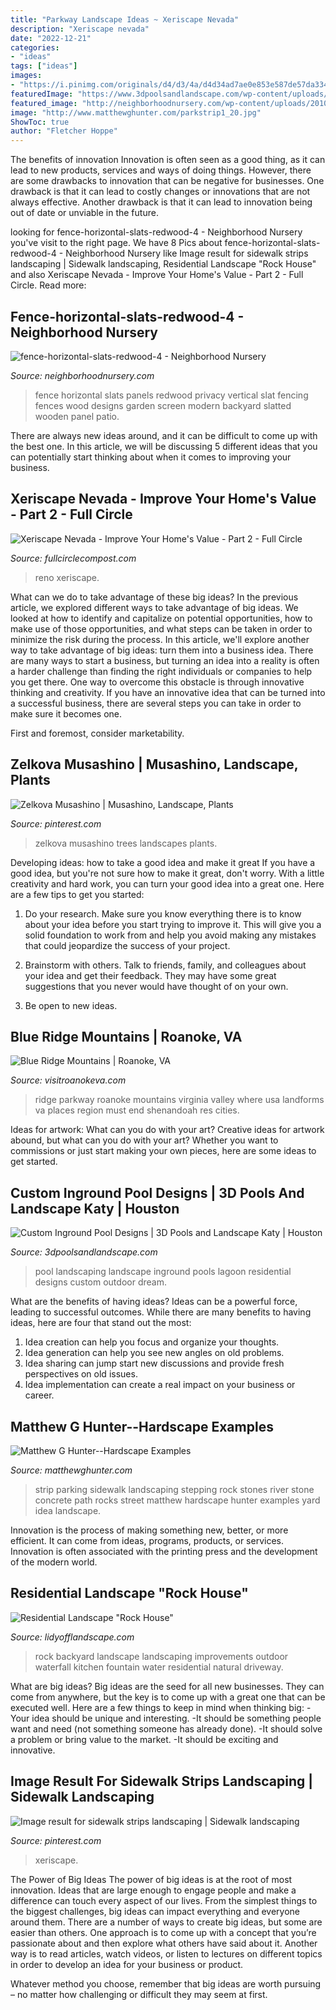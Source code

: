 ```yaml
---
title: "Parkway Landscape Ideas ~ Xeriscape Nevada"
description: "Xeriscape nevada"
date: "2022-12-21"
categories:
- "ideas"
tags: ["ideas"]
images:
- "https://i.pinimg.com/originals/d4/d3/4a/d4d34ad7ae0e853e587de57da3344787.jpg"
featuredImage: "https://www.3dpoolsandlandscape.com/wp-content/uploads/2017/12/Lagoon-Style-Pool.jpg"
featured_image: "http://neighborhoodnursery.com/wp-content/uploads/2010/05/fence-horizontal-slats-redwood-5.jpg"
image: "http://www.matthewghunter.com/parkstrip1_20.jpg"
ShowToc: true
author: "Fletcher Hoppe"
---
```



The benefits of innovation
Innovation is often seen as a good thing, as it can lead to new products, services and ways of doing things. However, there are some drawbacks to innovation that can be negative for businesses. One drawback is that it can lead to costly changes or innovations that are not always effective. Another drawback is that it can lead to innovation being out of date or unviable in the future.

	

		
looking for fence-horizontal-slats-redwood-4 - Neighborhood Nursery you've visit to the right page. We have 8 Pics about fence-horizontal-slats-redwood-4 - Neighborhood Nursery like Image result for sidewalk strips landscaping | Sidewalk landscaping, Residential Landscape &quot;Rock House&quot; and also Xeriscape Nevada - Improve Your Home&#039;s Value - Part 2 - Full Circle. Read more:
		
    
## Fence-horizontal-slats-redwood-4 - Neighborhood Nursery

<img loading=lazy src="http://neighborhoodnursery.com/wp-content/uploads/2010/05/fence-horizontal-slats-redwood-5.jpg" onerror="this.onerror=null;this.src='https://tse2.mm.bing.net/th?id=OIP.8kwEMtJXtfvaZ64lK8EWMgHaFj&amp;pid=15.1';" alt="fence-horizontal-slats-redwood-4 - Neighborhood Nursery">

_Source: neighborhoodnursery.com_

>fence horizontal slats panels redwood privacy vertical slat fencing fences wood designs garden screen modern backyard slatted wooden panel patio. 

	

There are always new ideas around, and it can be difficult to come up with the best one. In this article, we will be discussing 5 different ideas that you can potentially start thinking about when it comes to improving your business.

    
## Xeriscape Nevada - Improve Your Home&#039;s Value - Part 2 - Full Circle

<img loading=lazy src="https://fullcirclecompost.com/wp-content/uploads/2015/08/2015-08-11-09.59.34.jpg" onerror="this.onerror=null;this.src='https://tse1.mm.bing.net/th?id=OIP.hub6QF1C0G22syYvFe7hzAHaJ6&amp;pid=15.1';" alt="Xeriscape Nevada - Improve Your Home&#039;s Value - Part 2 - Full Circle">

_Source: fullcirclecompost.com_

>reno xeriscape. 

	

What can we do to take advantage of these big ideas?
In the previous article, we explored different ways to take advantage of big ideas. We looked at how to identify and capitalize on potential opportunities, how to make use of those opportunities, and what steps can be taken in order to minimize the risk during the process. In this article, we'll explore another way to take advantage of big ideas: turn them into a business idea.
There are many ways to start a business, but turning an idea into a reality is often a harder challenge than finding the right individuals or companies to help you get there. One way to overcome this obstacle is through innovative thinking and creativity. If you have an innovative idea that can be turned into a successful business, there are several steps you can take in order to make sure it becomes one. 

First and foremost, consider marketability.

    
## Zelkova Musashino | Musashino, Landscape, Plants

<img loading=lazy src="https://i.pinimg.com/736x/fc/44/2c/fc442c6568e39ecfd7a510eb1c989acc.jpg" onerror="this.onerror=null;this.src='https://tse1.mm.bing.net/th?id=OIP.uHklQYTKTaWEOhPT6dyx-wAAAA&amp;pid=15.1';" alt="Zelkova Musashino | Musashino, Landscape, Plants">

_Source: pinterest.com_

>zelkova musashino trees landscapes plants. 

	

Developing ideas: how to take a good idea and make it great
If you have a good idea, but you're not sure how to make it great, don't worry. With a little creativity and hard work, you can turn your good idea into a great one.
Here are a few tips to get you started:

1. Do your research. Make sure you know everything there is to know about your idea before you start trying to improve it. This will give you a solid foundation to work from and help you avoid making any mistakes that could jeopardize the success of your project.

2. Brainstorm with others. Talk to friends, family, and colleagues about your idea and get their feedback. They may have some great suggestions that you never would have thought of on your own.

3. Be open to new ideas.

    
## Blue Ridge Mountains | Roanoke, VA

<img loading=lazy src="https://res.cloudinary.com/simpleview/image/upload/c_limit,f_auto,h_1200,q_75,w_1200/v1/clients/roanoke/Virginia_s_Blue_Ridge_Mountains_fc2ae0f7-bb67-4caf-8f8f-f2121f9c90e3.jpg" onerror="this.onerror=null;this.src='https://tse1.mm.bing.net/th?id=OIP.9rHu4U6dD6tyc7WwZd2CswHaD3&amp;pid=15.1';" alt="Blue Ridge Mountains | Roanoke, VA">

_Source: visitroanokeva.com_

>ridge parkway roanoke mountains virginia valley where usa landforms va places region must end shenandoah res cities. 

	

Ideas for artwork: What can you do with your art?
Creative ideas for artwork abound, but what can you do with your art? Whether you want to commissions or just start making your own pieces, here are some ideas to get started.

    
## Custom Inground Pool Designs | 3D Pools And Landscape Katy | Houston

<img loading=lazy src="https://www.3dpoolsandlandscape.com/wp-content/uploads/2017/12/Lagoon-Style-Pool.jpg" onerror="this.onerror=null;this.src='https://tse1.mm.bing.net/th?id=OIP.mAcxmEUMq8WeD4Cs3S9jnwHaFi&amp;pid=15.1';" alt="Custom Inground Pool Designs | 3D Pools and Landscape Katy | Houston">

_Source: 3dpoolsandlandscape.com_

>pool landscaping landscape inground pools lagoon residential designs custom outdoor dream. 

	

What are the benefits of having ideas?
Ideas can be a powerful force, leading to successful outcomes. While there are many benefits to having ideas, here are four that stand out the most: 
1. Idea creation can help you focus and organize your thoughts.
2. Idea generation can help you see new angles on old problems.
3. Idea sharing can jump start new discussions and provide fresh perspectives on old issues. 
4. Idea implementation can create a real impact on your business or career.

    
## Matthew G Hunter--Hardscape Examples

<img loading=lazy src="http://www.matthewghunter.com/parkstrip1_20.jpg" onerror="this.onerror=null;this.src='https://tse1.mm.bing.net/th?id=OIP.otjVjYLiNQtzru76gjJrrQHaJ4&amp;pid=15.1';" alt="Matthew G Hunter--Hardscape Examples">

_Source: matthewghunter.com_

>strip parking sidewalk landscaping stepping rock stones river stone concrete path rocks street matthew hardscape hunter examples yard idea landscape. 

	

Innovation is the process of making something new, better, or more efficient. It can come from ideas, programs, products, or services. Innovation is often associated with the printing press and the development of the modern world.

    
## Residential Landscape &quot;Rock House&quot;

<img loading=lazy src="http://www.lidyofflandscape.com/wp-content/uploads/2014/11/landscaping-rockhouse-04.jpg" onerror="this.onerror=null;this.src='https://tse4.mm.bing.net/th?id=OIP.nvNcKvunG5fJXma2KCwAgAHaE9&amp;pid=15.1';" alt="Residential Landscape &quot;Rock House&quot;">

_Source: lidyofflandscape.com_

>rock backyard landscape landscaping improvements outdoor waterfall kitchen fountain water residential natural driveway. 

	

What are big ideas?
Big ideas are the seed for all new businesses. They can come from anywhere, but the key is to come up with a great one that can be executed well. Here are a few things to keep in mind when thinking big: 
-Your idea should be unique and interesting. 
-It should be something people want and need (not something someone has already done). 
-It should solve a problem or bring value to the market. 
-It should be exciting and innovative.

    
## Image Result For Sidewalk Strips Landscaping | Sidewalk Landscaping

<img loading=lazy src="https://i.pinimg.com/originals/d4/d3/4a/d4d34ad7ae0e853e587de57da3344787.jpg" onerror="this.onerror=null;this.src='https://tse4.mm.bing.net/th?id=OIP.Y5mgTKo0-n5FG2UN6hCAkwHaFj&amp;pid=15.1';" alt="Image result for sidewalk strips landscaping | Sidewalk landscaping">

_Source: pinterest.com_

>xeriscape. 

	

The Power of Big Ideas
The power of big ideas is at the root of most innovation. Ideas that are large enough to engage people and make a difference can touch every aspect of our lives. From the simplest things to the biggest challenges, big ideas can impact everything and everyone around them.
There are a number of ways to create big ideas, but some are easier than others. One approach is to come up with a concept that you’re passionate about and then explore what others have said about it. Another way is to read articles, watch videos, or listen to lectures on different topics in order to develop an idea for your business or product.

Whatever method you choose, remember that big ideas are worth pursuing – no matter how challenging or difficult they may seem at first.

